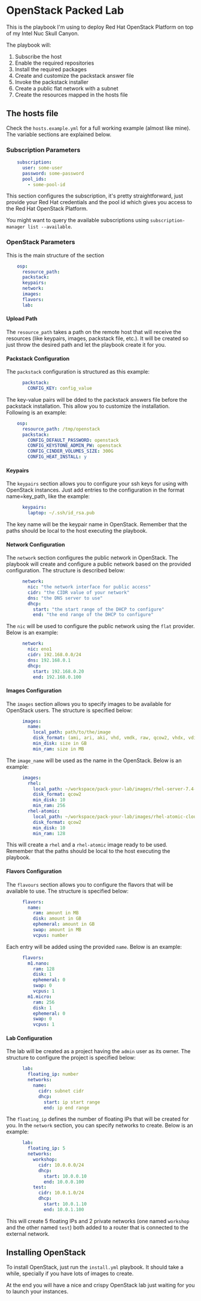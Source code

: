 # OpenStack Packed Lab

This is the playbook I'm using to deploy Red Hat OpenStack Platform on top of my Intel Nuc Skull
Canyon.

The playbook will:

1. Subscribe the host
2. Enable the required repositories
3. Install the required packages
4. Create and customize the packstack answer file
5. Invoke the packstack installer
6. Create a public flat network with a subnet
7. Create the resources mapped in the hosts file

## The hosts file

Check the `hosts.example.yml` for a full working example (almost like mine). The variable
sections are explained below.

### Subscription Parameters

```yaml
    subscription:
      user: some-user
      password: some-password
      pool_ids:
        - some-pool-id
```

This section configures the subscription, it's pretty straightforward, just provide your Red Hat
credentials and the pool id which gives you access to the Red Hat OpenStack Platform.

You might want to query the available subscriptions using `subscription-manager list --available`.

### OpenStack Parameters

This is the main structure of the section

```yaml
    osp:
      resource_path:
      packstack:
      keypairs:
      network:
      images:
      flavors:
      lab:
```

#### Upload Path

The `resource_path` takes a path on the remote host that will receive the resources (like keypairs,
images, packstack file, etc.). It will be created so just throw the desired path and let the
playbook create it for you.

#### Packstack Configuration

The `packstack` configuration is structured as this example:

```yaml
      packstack:
        CONFIG_KEY: config_value
```

The key-value pairs will be dded to the packstack answers file before the packstack installation.
This allow you to customize the installation. Following is an example:

```yaml
    osp:
      resource_path: /tmp/openstack
      packstack:
        CONFIG_DEFAULT_PASSWORD: openstack
        CONFIG_KEYSTONE_ADMIN_PW: openstack
        CONFIG_CINDER_VOLUMES_SIZE: 300G
        CONFIG_HEAT_INSTALL: y
```

#### Keypairs

The `keypairs` section allows you to configure your ssh keys for using with OpenStack instances.
Just add entries to the configuration in the format name=key_path, like the example:

```yaml
      keypairs:
        laptop: ~/.ssh/id_rsa.pub
```

The key name will be the keypair name in OpenStack. Remember that the paths should be local to the
host executing the playbook.

#### Network Configuration

The `network` section configures the public network in OpenStack. The playbook will create and
configure a public network based on the provided configuration. The structure is described below:

```yaml
      network:
        nic: "the network interface for public access"
        cidr: "the CIDR value of your network"
        dns: "the DNS server to use"
        dhcp:
          start: "the start range of the DHCP to configure"
          end: "the end range of the DHCP to configure"
```

The `nic` will be used to configure the public network using the `flat` provider. Below is an
example:

```yaml
      network:
        nic: eno1
        cidr: 192.168.0.0/24
        dns: 192.168.0.1
        dhcp:
          start: 192.168.0.20
          end: 192.168.0.100
```

#### Images Configuration

The `images` section allows you to specify images to be available for OpenStack users. The structure
is specified below:

```yaml
      images:
        name:
          local_path: path/to/the/image
          disk_format: (ami, ari, aki, vhd, vmdk, raw, qcow2, vhdx, vdi, iso or ploop)
          min_disk: size in GB
          min_ram: size in MB
```

The `image_name` will be used as the name in the OpenStack. Below is an example:

```yaml
      images:
        rhel:
          local_path: ~/workspace/pack-your-lab/images/rhel-server-7.4-x86_64-kvm.qcow2
          disk_format: qcow2
          min_disk: 10
          min_ram: 256
        rhel-atomic:
          local_path: ~/workspace/pack-your-lab/images/rhel-atomic-cloud-7.4.3-8.x86_64.qcow2
          disk_format: qcow2
          min_disk: 10
          min_ram: 128
```

This will create a `rhel` and a `rhel-atomic` image ready to be used. Remember that the paths should
be local to the host executing the playbook.

#### Flavors Configuration

The `flavours` section allows you to configure the flavors that will be available to use. The
structure is specified below:

```yaml
      flavors:
        name:
          ram: amount in MB
          disk: amount in GB
          ephemeral: amount in GB
          swap: amount in MB
          vcpus: number
```

Each entry will be added using the provided `name`. Below is an example:

```yaml
      flavors:
        m1.nano:
          ram: 128
          disk: 1
          ephemeral: 0
          swap: 0
          vcpus: 1
        m1.micro:
          ram: 256
          disk: 1
          ephemeral: 0
          swap: 0
          vcpus: 1
```

#### Lab Configuration

The lab will be created as a project having the `admin` user as its owner. The structure to
configure the project is specified below:

```yaml
      lab:
        floating_ip: number
        networks:
          name:
            cidr: subnet cidr
            dhcp:
              start: ip start range
              end: ip end range
```

The `floating_ip` defines the number of floating IPs that will be created for you. In the `network`
section, you can specify networks to create. Below is an example:

```yaml
      lab:
        floating_ip: 5
        networks:
          workshop:
            cidr: 10.0.0.0/24
            dhcp:
              start: 10.0.0.10
              end: 10.0.0.100
          test:
            cidr: 10.0.1.0/24
            dhcp:
              start: 10.0.1.10
              end: 10.0.1.100
```

This will create 5 floating IPs and 2 private networks (one named `workshop` and the other named
`test`) both added to a router that is connected to the external network.

## Installing OpenStack

To install OpenStack, just run the `install.yml` playbook. It should take a while, specially if
you have lots of images to create.

At the end you will have a nice and crispy OpenStack lab just waiting for you to launch your
instances.

